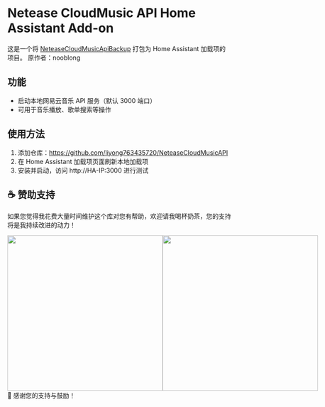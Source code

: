 ﻿# Netease CloudMusic API Home Assistant Add-on

这是一个将 [NeteaseCloudMusicApiBackup](https://github.com/nooblong/NeteaseCloudMusicApiBackup) 打包为 Home Assistant 加载项的项目。
原作者：nooblong
## 功能
- 启动本地网易云音乐 API 服务（默认 3000 端口）
- 可用于音乐播放、歌单搜索等操作

## 使用方法
1. 添加仓库：https://github.com/liyong763435720/NeteaseCloudMusicAPI
2. 在 Home Assistant 加载项页面刷新本地加载项
3. 安装并启动，访问 http://HA-IP:3000 进行测试

## ☕ 赞助支持

如果您觉得我花费大量时间维护这个库对您有帮助，欢迎请我喝杯奶茶，您的支持将是我持续改进的动力！

<div style="display: flex; justify-content: space-between;">
  <img src="https://gitee.com/wuwzn/ha-addons/raw/master/0wwzn/Ali_Pay.jpg" height="350px" />
  <img src="https://gitee.com/wuwzn/ha-addons/raw/master/0wwzn/WeChat_Pay.jpg" height="350px" />
</div> 💖
感谢您的支持与鼓励！
